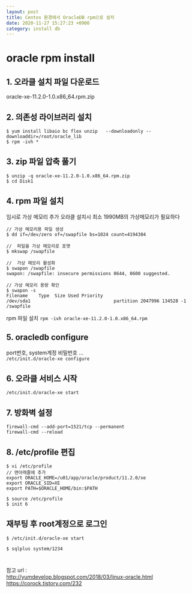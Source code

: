 ```yaml
---
layout: post
title: Centos 환경에서 OracleDB rpm으로 설치
date: 2020-11-27 15:27:23 +0900
category: install db
---
```



# oracle rpm install

## 1. 오라클 설치 파일 다운로드     

oracle-xe-11.2.0-1.0.x86_64.rpm.zip           

   
## 2. 의존성 라이브러리 설치    
```console
$ yum install libaio bc flex unzip   --downloadonly --downloaddir=/root/oracle_lib
$ rpm -ivh *
```

## 3. zip 파일 압축 풀기 
```console
$ unzip -q oracle-xe-11.2.0-1.0.x86_64.rpm.zip
$ cd Disk1
```

## 4. rpm 파일 설치

임시로 가상 메모리 추가 
오라클 설치시 최소 1990MB의 가상메모리가 필요하다
```console
// 가상 메모리용 파일 생성
$ dd if=/dev/zero of=/swapfile bs=1024 count=4194304

//  파일을 가상 메모리로 포맷
$ mkswap /swapfile

//  가상 메모리 활성화
$ swapon /swapfile
swapon: /swapfile: insecure permissions 0644, 0600 suggested.

// 가상 메모리 용량 확인
$ swapon -s
Filename    Type  Size Used Priority
/dev/sda1                               partition 2047996 134528 -1
/swapfile    
```

rpm 파일 설치 
`rpm -ivh oracle-xe-11.2.0-1.0.x86_64.rpm`


## 5. oracledb configure

port번호, system계정 비밀번호 ...   
`/etc/init.d/oracle-xe configure` 


## 6. 오라클 서비스 시작
`/etc/init.d/oracle-xe start`

## 7. 방화벽 설정
`firewall-cmd --add-port=1521/tcp --permanent`   
`firewall-cmd --reload`

## 8. /etc/profile 편집
```console
$ vi /etc/profile
// 맨아래줄에 추가
export ORACLE_HOME=/u01/app/oracle/product/11.2.0/xe
export ORACLE_SID=XE
export PATH=$ORACLE_HOME/bin:$PATH

$ source /etc/profile
$ init 6 
```

## 재부팅 후 root계정으로 로그인
```cosole
$ /etc/init.d/oracle-xe start

$ sqlplus system/1234

```


# 
참고 url :   
http://yumdevelop.blogspot.com/2018/03/linux-oracle.html  
https://corock.tistory.com/232